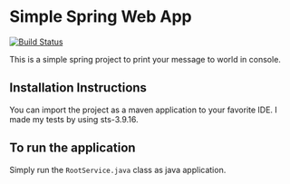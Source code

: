 # Simple Spring Web App
[![Build Status](https://travis-ci.com/prafullsranjan/simple-spring-webapp.svg?branch=1.0.0)](https://travis-ci.com/prafullsranjan/simple-spring-webapp)

This is a simple spring project to print your message to world in console.

## Installation Instructions
You can import the project as a maven application to your favorite IDE. I made my tests by using sts-3.9.16.
  
## To run the application
Simply run the `RootService.java` class as java application.